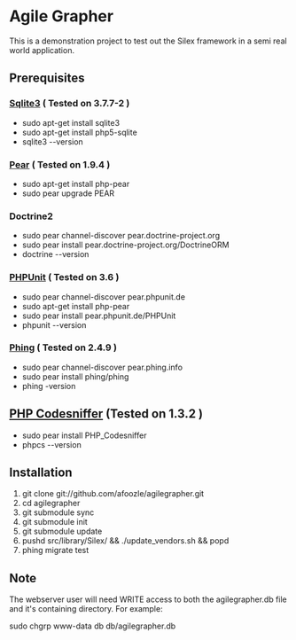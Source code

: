 Agile Grapher
=============

This is a demonstration project to test out the Silex framework in a semi real
world application.

Prerequisites
-------------

### [Sqlite3](http://www.sqlite.org/) ( Tested on 3.7.7-2 )

 * sudo apt-get install sqlite3
 * sudo apt-get install php5-sqlite
 * sqlite3 --version

### [Pear](http://pear.php.net/) ( Tested on 1.9.4 )

 * sudo apt-get install php-pear
 * sudo pear upgrade PEAR

### Doctrine2

 * sudo pear channel-discover pear.doctrine-project.org
 * sudo pear install pear.doctrine-project.org/DoctrineORM
 * doctrine --version

### [PHPUnit](http://www.phpunit.de) ( Tested on 3.6 )

 * sudo pear channel-discover pear.phpunit.de
 * sudo apt-get install php-pear
 * sudo pear install pear.phpunit.de/PHPUnit
 * phpunit --version

### [Phing](http://http://www.phing.info) ( Tested on 2.4.9 )

 * sudo pear channel-discover pear.phing.info
 * sudo pear install phing/phing
 * phing -version
 
## [PHP Codesniffer](http://pear.php.net/package/PHP_CodeSniffer/) (Tested on 1.3.2 )

 * sudo pear install PHP_Codesniffer
 * phpcs --version

Installation
------------
 1. git clone git://github.com/afoozle/agilegrapher.git
 2. cd agilegrapher
 3. git submodule sync
 4. git submodule init
 5. git submodule update
 6. pushd src/library/Silex/ && ./update_vendors.sh && popd
 7. phing migrate test


Note
----
The webserver user will need WRITE access to both the agilegrapher.db file and it's containing directory.
For example:

sudo chgrp www-data db db/agilegrapher.db


